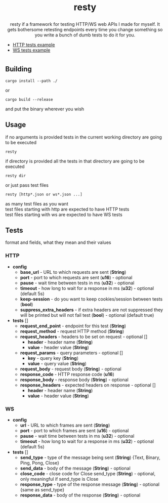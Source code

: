 # <p align="center">**resty**</p>
<p align="center">resty if a framework for testing HTTP/WS web APIs I made for myself. It gets bothersome retesting endpoints every time you change something so you write a bunch of dumb tests to do it for you.</p>

- [HTTP tests example](tests/httptest.json)
- [WS tests example](tests/wstest.json)
#

## Building
```
cargo install --path ./
```
or
```
cargo build --release
```
and put the binary wherever you wish

## Usage
if no  arguments is provided tests in the current working directory are going to be executed
```
resty
```

if directory is provided all the tests in that directory are going to be executed
```
resty dir
```

or just pass test files
```
resty [http*.json or ws*.json ...]
```
as many test files as you want  
test files starting with http are expected to have HTTP tests  
test files starting with ws are expected to have WS tests

## Tests
format and fields, what they mean and their values
### HTTP
- **config**
    - **base_url** - URL to which requests are sent (**String**)
    - **port** - port to which requests are sent (**u16**) - optional
    - **pause** - wait time between tests in ms (**u32**) - optional
    - **timeout** - how long to wait for a response in ms (**u32**) - optional (default 5s)
    - **keep-session** - do you want to keep cookies/session between tests (**bool**)
    - **suppress_extra_headers** - if extra headers are not suppressed they will be printed but will not fail test (**bool**) - optional (default true)
- **tests** []
    - **request_end_point** - endpoint for this test (**String**)
    - **request_method** - request HTTP method (**String**)
    - **request_headers** - headers to be set on request - optional []
        - **header** - header name (**String**)
        - **value** - header value (**String**)
    - **request_params** - query parameters - optional []
        - **key** - query key (**String**)
        - **value** - query value (**String**)
    - **request_body** - request body (**String**) - optional
    - **response_code** - HTTP response code (**u16**)
    - **response_body** - response body (**String**) - optional
    - **response_headers** - expected headers on response - optional []
        - **header** - header name (**String**)
        - **value** - header value (**String**)

### WS
- **config**
    - **url** - URL to which frames are sent (**String**)
    - **port** - port to which frames are sent (**u16**) - optional
    - **pause** - wait time between tests in ms (**u32**) - optional
    - **timeout** - how long to wait for a response in ms (**u32**) - optional (default 5s)
- **tests** []
    - **send_type** - type of the message being sent (**String**) {Text, Binary, Ping, Pong, Close}
    - **send_data** - body of the message (**String**) - optional
    - **close_code** - close code for Close send_type (**String**) - optional, only meaningful if send_type is Close  
    - **response_type** - type of the response message (**String**) - optional {same as send_type}
    - **response_data** - body of the response (**String**) - optional
